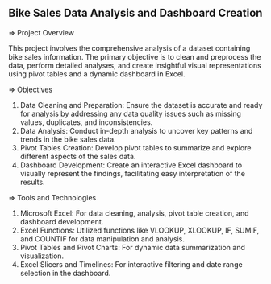 Bike Sales Data Analysis and Dashboard Creation
----------------------------------------------------

=> Project Overview

This project involves the comprehensive analysis of a dataset containing bike sales information. The primary objective is to clean and preprocess the data, perform detailed analyses, and create insightful visual representations using pivot tables and a dynamic dashboard in Excel.

=> Objectives

1) Data Cleaning and Preparation: Ensure the dataset is accurate and ready for analysis by addressing any data quality issues such as missing values, duplicates, and inconsistencies.
2) Data Analysis: Conduct in-depth analysis to uncover key patterns and trends in the bike sales data.
3) Pivot Tables Creation: Develop pivot tables to summarize and explore different aspects of the sales data.
4) Dashboard Development: Create an interactive Excel dashboard to visually represent the findings, facilitating easy interpretation of the results.

=> Tools and Technologies

1) Microsoft Excel: For data cleaning, analysis, pivot table creation, and dashboard development.
2) Excel Functions: Utilized functions like VLOOKUP, XLOOKUP, IF, SUMIF, and COUNTIF for data manipulation and analysis.
3) Pivot Tables and Pivot Charts: For dynamic data summarization and visualization.
4) Excel Slicers and Timelines: For interactive filtering and date range selection in the dashboard.
